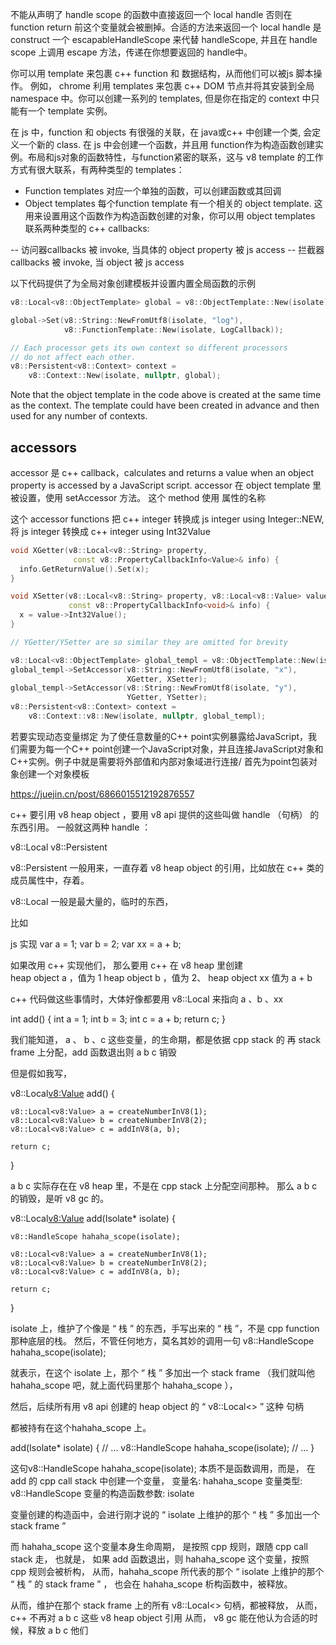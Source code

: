 不能从声明了 handle scope 的函数中直接返回一个 local handle
否则在function return 前这个变量就会被删掉。合适的方法来返回一个
local handle 是 construct 一个 escapableHandleScope 来代替 handleScope, 并且在 handle scope 上调用 escape 方法，传递在你想要返回的
handle中。

你可以用 template 来包裹 c++ function 和 数据结构，从而他们可以被js 脚本操作。
例如， chrome 利用 templates 来包裹 c++ DOM 节点并将其安装到全局 namespace 中。你可以创建一系列的 templates, 但是你在指定的 context 中只能有一个 template 实例。

在 js 中，function 和 objects 有很强的关联，在 java或c++ 中创建一个类, 会定义一个新的 class. 在 js 中会创建一个函数，并且用 function作为构造函数创建实例。布局和js对象的函数特性，与function紧密的联系，这与 v8 template 的工作方式有很大联系，有两种类型的 templates：
- Function templates
对应一个单独的函数，可以创建函数或其回调
- Object templates
每个function template 有一个相关的 object template. 这用来设置用这个函数作为构造函数创建的对象，你可以用 object templates 联系两种类型的 c++ callbacks:

-- 访问器callbacks 被 invoke, 当具体的 object property 被 js access
-- 拦截器callbacks 被 invoke, 当 object 被 js access

以下代码提供了为全局对象创建模板并设置内置全局函数的示例

```c++
v8::Local<v8::ObjectTemplate> global = v8::ObjectTemplate::New(isolate);

global->Set(v8::String::NewFromUtf8(isolate, "log"),
            v8::FunctionTemplate::New(isolate, LogCallback));

// Each processor gets its own context so different processors
// do not affect each other.
v8::Persistent<v8::Context> context =
    v8::Context::New(isolate, nullptr, global);
```
Note that the object template in the code above is created at the same time as the context. The template could have been created in advance and then used for any number of contexts.


## accessors
accessor 是 c++ callback，calculates and returns a value when an object property is accessed by a JavaScript script.
accessor 在 object template 里被设置，使用 setAccessor 方法。
这个 method 使用 属性的名称

这个 accessor functions 把 c++ integer 转换成
js integer using Integer::NEW, 将 js integer 转换成 c++ integer using Int32Value

```c++
void XGetter(v8::Local<v8::String> property,
              const v8::PropertyCallbackInfo<Value>& info) {
  info.GetReturnValue().Set(x);
}

void XSetter(v8::Local<v8::String> property, v8::Local<v8::Value> value,
             const v8::PropertyCallbackInfo<void>& info) {
  x = value->Int32Value();
}

// YGetter/YSetter are so similar they are omitted for brevity

v8::Local<v8::ObjectTemplate> global_templ = v8::ObjectTemplate::New(isolate);
global_templ->SetAccessor(v8::String::NewFromUtf8(isolate, "x"),
                          XGetter, XSetter);
global_templ->SetAccessor(v8::String::NewFromUtf8(isolate, "y"),
                          YGetter, YSetter);
v8::Persistent<v8::Context> context =
    v8::Context::v8::New(isolate, nullptr, global_templ);
```

若要实现动态变量绑定
为了使任意数量的C++ point实例暴露给JavaScript，我们需要为每一个C++ point创建一个JavaScript对象，并且连接JavaScript对象和C++实例。例子中就是需要将外部值和内部对象域进行连接/ 首先为point包装对象创建一个对象模板

https://juejin.cn/post/6866015512192876557

c++ 要引用 v8 heap object ，要用 v8 api 提供的这些叫做 handle （句柄） 的东西引用。
一般就这两种 handle ：

v8::Local<T>
v8::Persistent<T>

v8::Persistent<T> 一般用来，一直存着 v8 heap object 的引用，比如放在 c++ 类的成员属性中，存着。

v8::Local<T> 一般是最大量的，临时的东西，

比如

js 实现
var a = 1;
var b = 2;
var xx = a + b;

如果改用 c++ 实现他们，
那么要用 c++ 在 v8 heap 里创建  
heap object a ，值为 1
heap object b ，值为   2、
heap object xx  值为   a + b

c++ 代码做这些事情时，大体好像都要用   v8::Local<T> 来指向 a 、b 、xx

int add() {
    int a = 1;
    int b = 3;
    int c = a + b;
    return c;
}

我们能知道， a 、 b 、c 这些变量，的生命期，都是依据 cpp stack 的
再 stack frame 上分配，add 函数退出则 a b c 销毁

但是假如我写，

v8::Local<v8:Value> add() {

    v8::Local<v8:Value> a = createNumberInV8(1);
    v8::Local<v8:Value> b = createNumberInV8(2);
    v8::Local<v8:Value> c = addInV8(a, b);

    return c;
}

a b c 实际存在在 v8 heap 里，不是在 cpp stack 上分配空间那种。
那么 a b c 的销毁，是听 v8 gc 的。

v8::Local<v8:Value> add(Isolate* isolate) {

    v8::HandleScope hahaha_scope(isolate);

    v8::Local<v8:Value> a = createNumberInV8(1);
    v8::Local<v8:Value> b = createNumberInV8(2);
    v8::Local<v8:Value> c = addInV8(a, b);

    return c;
}

isolate 上，维护了个像是 “ 栈 ” 的东西，手写出来的 “ 栈 ”，不是 cpp function 那种底层的栈。
然后，不管任何地方，莫名其妙的调用一句
    v8::HandleScope hahaha_scope(isolate);

就表示，在这个 isolate 上，那个 “ 栈 ” 多加出一个 stack frame （我们就叫他 hahaha_scope 吧，就上面代码里那个 hahaha_scope ），

然后，后续所有用 v8 api 创建的 heap object 的 “ v8::Local<> ” 这种 句柄

都被持有在这个hahaha_scope 上。

add(Isolate* isolate) {
    // ...
    v8::HandleScope hahaha_scope(isolate);
    // ...
}

这句v8::HandleScope hahaha_scope(isolate);
本质不是函数调用，而是，
在 add 的 cpp call stack 中创建一个变量，
变量名: hahaha_scope
变量类型: v8::HandleScope
变量的构造函数参数: isolate

变量创建的构造函中，会进行刚才说的 “ isolate 上维护的那个 “ 栈 ” 多加出一个 stack frame ”

而 hahaha_scope 这个变量本身生命周期，
是按照 cpp 规则，跟随 cpp call stack 走，
也就是，
如果 add 函数退出，则 hahaha_scope 这个变量，按照 cpp 规则会被析构，
从而，hahaha_scope 所代表的那个 “ isolate 上维护的那个 “ 栈 ” 的 stack frame ” ，
也会在 hahaha_scope 析构函数中，被释放。

从而，维护在那个 stack frame  上的所有 v8::Local<> 句柄，都被释放，
从而， c++ 不再对 a b c 这些 v8 heap object 引用
从而， v8 gc 能在他认为合适的时候，释放 a b c 他们


